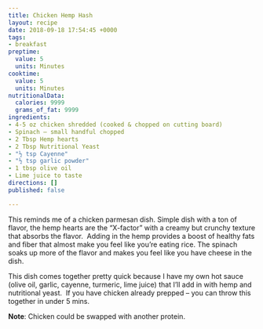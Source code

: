```yaml
---
title: Chicken Hemp Hash
layout: recipe
date: 2018-09-18 17:54:45 +0000
tags:
- breakfast
preptime:
  value: 5
  units: Minutes
cooktime:
  value: 5
  units: Minutes
nutritionalData:
  calories: 9999
  grams_of_fat: 9999
ingredients:
- 4-5 oz chicken shredded (cooked & chopped on cutting board)
- Spinach – small handful chopped
- 2 Tbsp Hemp hearts
- 2 Tbsp Nutritional Yeast
- "½ tsp Cayenne"
- "½ tsp garlic powder"
- 1 tbsp olive oil
- Lime juice to taste
directions: []
published: false

---
```

This reminds me of a chicken parmesan dish. Simple dish with a ton of flavor, the hemp hearts are the “X-factor” with a creamy but crunchy texture that absorbs the flavor.  Adding in the hemp provides a boost of healthy fats and fiber that almost make you feel like you’re eating rice. The spinach soaks up more of the flavor and makes you feel like you have cheese in the dish.

This dish comes together pretty quick because I have my own hot sauce (olive oil, garlic, cayenne, turmeric, lime juice) that I’ll add in with hemp and nutritional yeast.  If you have chicken already prepped – you can throw this together in under 5 mins. 

**Note**: Chicken could be swapped with another protein. 